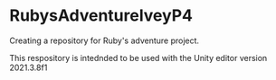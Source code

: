 # RubysAdventureIveyP4
Creating a repository for Ruby's adventure project.

This respository is intednded to be used with the Unity editor version 2021.3.8f1
